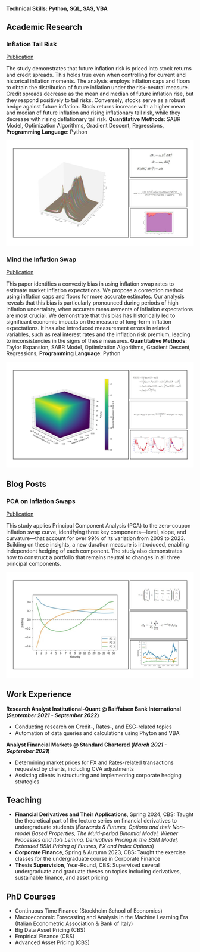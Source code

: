 #### Technical Skills: Python, SQL, SAS, VBA

## Academic Research
### Inflation Tail Risk
[Publication](https://papers.ssrn.com/sol3/papers.cfm?abstract_id=4920495)

The study demonstrates that future inflation risk is priced into stock returns and credit spreads. This holds true even when controlling for current and historical inflation moments. The analysis employs inflation caps and floors to obtain the
distribution of future inflation under the risk-neutral measure. Credit spreads decrease as the mean and median of future inflation rise, but they respond positively to tail risks. Conversely, stocks serve as a robust hedge against future inflation. Stock returns increase with a higher mean and median of future inflation and rising inflationary tail risk, while they decrease with rising deflationary tail risk. **Quantitative Methods**: SABR Model, Optimization Algorithms, Gradient Descent, Regressions, **Programming Language**: Python

![Inflation Tail Risk](/assets/DIST.jpg)

### Mind the Inflation Swap
[Publication](https://www.dropbox.com/scl/fi/vbryf7ax5t9xltewkeelw/Mind-the-Inflation-Swap.pdf?rlkey=jxr55ujfxp6y080crb0wlqb7l&st=3bmdkp6f&dl=0)

This paper identifies a convexity bias in using inflation swap rates to estimate market inflation expectations. We propose a correction method using inflation caps and floors for more accurate estimates. Our analysis reveals that this bias is particularly pronounced during periods of high inflation uncertainty, when accurate measurements of inflation expectations are most crucial. We demonstrate that this bias has historically led to significant economic impacts on the measure of long-term inflation expectations. It has also introduced measurement errors in related variables, such as real interest rates and the inflation risk premium, leading to inconsistencies in the signs of these measures. **Quantitative Methods**: Taylor Expansion, SABR Model, Optimization Algorithms, Gradient Descent, Regressions, **Programming Language**: Python

![Mind the Inflation Swap](/assets/DIST1.jpg)

## Blog Posts
### PCA on Inflation Swaps
[Publication](https://medium.com/@bastiluber12/pca-on-inflation-swaps-69077159ec0e)

This study applies Principal Component Analysis (PCA) to the zero-coupon inflation swap curve, identifying three key components—level, slope, and curvature—that account for over 99% of its variation from 2009 to 2023. Building on these insights, a new duration measure is introduced, enabling independent hedging of each component. The study also demonstrates how to construct a portfolio that remains neutral to changes in all three principal components.

![PCA on Inflation Swaps](/assets/PCA.jpg)

## Work Experience
**Research Analyst Institutional-Quant @ Raiffaisen Bank International 
(_September 2021 - September 2022_)**
- Conducting research on Credit-, Rates-, and ESG-related topics
-	Automation of data queries and calculations using Phyton and VBA

**Analyst Financial Markets @ Standard Chartered 
(_March 2021 - September 2021_)**
- Determining market prices for FX and Rates-related transactions requested by clients, including CVA adjustments
- Assisting clients in structuring and implementing corporate hedging strategies

## Teaching
-  **Financial Derivatives and Their Applications**, Spring 2024, CBS: Taught the theoretical part of the lecture series on financial derivatives to undergraduate students (_Forwards & Futures, Options and their Non-model Based Properties, The Multi-period Binomial Model, Wiener Processes and Ito’s Lemma, Derivatives Pricing in the BSM Model, Extended BSM Pricing of Futures, FX and Index Options_)
- **Corporate Finance**, Spring & Autumn 2023, CBS: Taught the exercise classes for the undergraduate course in Corporate Finance
- **Thesis Supervision**, Year-Round, CBS: Supervised several undergraduate and graduate theses on topics including derivatives, sustainable finance, and asset pricing

## PhD Courses
- Continuous Time Finance (Stockholm School of Economics)
- Macroeconomic Forecasting and Analysis in the Machine Learning Era (Italian Econometric Association & Bank of Italy)
- Big Data Asset Pricing (CBS)
- Empirical Finance (CBS)
- Advanced Asset Pricing (CBS)
